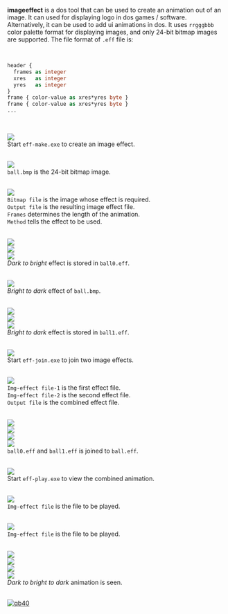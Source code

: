 **imageeffect** is a dos tool that can be used to create an animation out of an image.
It can used for displaying logo in dos games / software. Alternatively, it can be used to
add ui animations in dos. It uses `rrgggbbb` color palette format for displaying images,
and only 24-bit bitmap images are supported. The file format of `.eff` file is:

<br>

```vb
header {
  frames as integer
  xres   as integer
  yres   as integer
}
frame { color-value as xres*yres byte }
frame { color-value as xres*yres byte }
...
```

<br>

<img src="https://raw.githubusercontent.com/qb40/imageeffect/gh-pages/0/image/0.png"><br/>
Start `eff-make.exe` to create an image effect.
<br/><br/>


<img src="https://raw.githubusercontent.com/qb40/imageeffect/gh-pages/0/image/1.png"><br/>
`ball.bmp` is the 24-bit bitmap image.
<br/><br/>


<img src="https://raw.githubusercontent.com/qb40/imageeffect/gh-pages/0/image/2.png"><br/>
`Bitmap file` is the image whose effect is required.<br/>
`Output file` is the resulting image effect file.<br/>
`Frames` determines the length of the animation.<br/>
`Method` tells the effect to be used.
<br/><br/>


<img src="https://raw.githubusercontent.com/qb40/imageeffect/gh-pages/0/image/3.png"><br/>
<img src="https://raw.githubusercontent.com/qb40/imageeffect/gh-pages/0/image/4.png"><br/>
<img src="https://raw.githubusercontent.com/qb40/imageeffect/gh-pages/0/image/5.png"><br/>
*Dark to bright* effect is stored in `ball0.eff`.
<br/><br/>


<img src="https://raw.githubusercontent.com/qb40/imageeffect/gh-pages/0/image/6.png"><br/>
*Bright to dark* effect of `ball.bmp`.
<br/><br/>


<img src="https://raw.githubusercontent.com/qb40/imageeffect/gh-pages/0/image/7.png"><br/>
<img src="https://raw.githubusercontent.com/qb40/imageeffect/gh-pages/0/image/8.png"><br/>
<img src="https://raw.githubusercontent.com/qb40/imageeffect/gh-pages/0/image/9.png"><br/>
*Bright to dark* effect is stored in `ball1.eff`.
<br/><br/>


<img src="https://raw.githubusercontent.com/qb40/imageeffect/gh-pages/0/image/10.png"><br/>
Start `eff-join.exe` to join two image effects.
<br/><br/>


<img src="https://raw.githubusercontent.com/qb40/imageeffect/gh-pages/0/image/11.png"><br/>
`Img-effect file-1` is the first effect file.<br/>
`Img-effect file-2` is the second effect file.<br/>
`Output file` is the combined effect file.
<br/><br/>


<img src="https://raw.githubusercontent.com/qb40/imageeffect/gh-pages/0/image/12.png"><br/>
<img src="https://raw.githubusercontent.com/qb40/imageeffect/gh-pages/0/image/13.png"><br/>
<img src="https://raw.githubusercontent.com/qb40/imageeffect/gh-pages/0/image/14.png"><br/>
<img src="https://raw.githubusercontent.com/qb40/imageeffect/gh-pages/0/image/15.png"><br/>
`ball0.eff` and `ball1.eff` is joined to `ball.eff`.
<br/><br/>


<img src="https://raw.githubusercontent.com/qb40/imageeffect/gh-pages/0/image/16.png"><br/>
Start `eff-play.exe` to view the combined animation.
<br/><br/>


<img src="https://raw.githubusercontent.com/qb40/imageeffect/gh-pages/0/image/17.png"><br/>
`Img-effect file` is the file to be played.
<br/><br/>


<img src="https://raw.githubusercontent.com/qb40/imageeffect/gh-pages/0/image/17.png"><br/>
`Img-effect file` is the file to be played.
<br/><br/>


<img src="https://raw.githubusercontent.com/qb40/imageeffect/gh-pages/0/image/18.png"><br/>
<img src="https://raw.githubusercontent.com/qb40/imageeffect/gh-pages/0/image/19.png"><br/>
<img src="https://raw.githubusercontent.com/qb40/imageeffect/gh-pages/0/image/20.png"><br/>
<img src="https://raw.githubusercontent.com/qb40/imageeffect/gh-pages/0/image/21.png"><br/>
*Dark to bright to dark* animation is seen.
<br/><br/>


[![qb40](https://i.imgur.com/xAWLn0I.jpg)](https://qb40.github.io)
